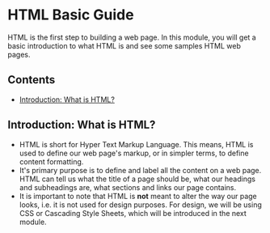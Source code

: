 # HTML Basic Guide 

HTML is the first step to building a web page. In this module, you will get a basic introduction to what HTML is and see some samples HTML web pages. 

## Contents 

- [Introduction: What is HTML?](#intro)

## <a href='#intro'></a>Introduction: What is HTML?

- HTML is short for Hyper Text Markup Language. This means, HTML is used to define our web page's markup, or in simpler terms, to define content formatting. 
- It's primary purpose is to define and label all the content on a web page. HTML can tell us what the title of a page should be, what our headings and subheadings are, what sections and links our page contains. 
- It is important to note that HTML is **not** meant to alter the way our page looks, i.e. it is not used for design purposes. For design, we will be using CSS or Cascading Style Sheets, which will be introduced in the next module. 